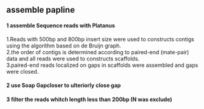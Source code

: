 ## assemble papline

#### 1 assemble Sequence reads with Platanus
   1.Reads with 500bp and 800bp insert size were used to constructs contigs using the algorithm based on de Bruijn graph.  
   2.the order of contigs is determined according to paired-end (mate-pair) data and all reads were used to constructs scaffolds.  
   3.paired-end reads localized on gaps in scaffolds were assembled and gaps were closed.  
   
#### 2 use Soap Gapcloser to ulteriorly close gap
 
#### 3 filter the reads whitch length less than 200bp (N was exclude)
